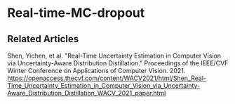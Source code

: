 # Real-time-MC-dropout
## Related Articles
Shen, Yichen, et al. "Real-Time Uncertainty Estimation in Computer Vision via Uncertainty-Aware Distribution Distillation." Proceedings of the IEEE/CVF Winter Conference on Applications of Computer Vision. 2021.
https://openaccess.thecvf.com/content/WACV2021/html/Shen_Real-Time_Uncertainty_Estimation_in_Computer_Vision_via_Uncertainty-Aware_Distribution_Distillation_WACV_2021_paper.html
